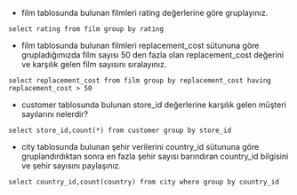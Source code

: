 - film tablosunda bulunan filmleri rating değerlerine göre gruplayınız.

```select rating from film group by rating```

- film tablosunda bulunan filmleri replacement_cost sütununa göre grupladığımızda film sayısı 50 den fazla olan replacement_cost değerini ve karşılık gelen film sayısını sıralayınız.

```select replacement_cost from film group by replacement_cost having replacement_cost > 50```

- customer tablosunda bulunan store_id değerlerine karşılık gelen müşteri sayılarını nelerdir?

```select store_id,count(*) from customer group by store_id```

- city tablosunda bulunan şehir verilerini country_id sütununa göre gruplandırdıktan sonra en fazla şehir sayısı barındıran country_id bilgisini ve şehir sayısını paylaşınız.

```select country_id,count(country) from city where group by country_id```

